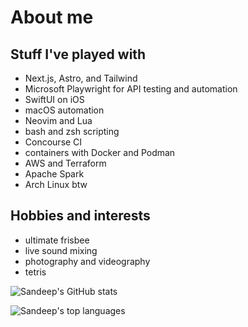 # About me

## Stuff I've played with
- Next.js, Astro, and Tailwind
- Microsoft Playwright for API testing and automation
- SwiftUI on iOS
- macOS automation
- Neovim and Lua
- bash and zsh scripting
- Concourse CI
- containers with Docker and Podman
- AWS and Terraform
- Apache Spark
- Arch Linux btw

## Hobbies and interests
- ultimate frisbee
- live sound mixing
- photography and videography
- tetris

<!-- Dynamically generated cards with anuraghazra/github-readme-stats -->

![Sandeep's GitHub stats](https://github-readme-stats.vercel.app/api?username=sanman1k98&count_private=true&show_icons=true&card_width=430)

![Sandeep's top languages](https://github-readme-stats.vercel.app/api/top-langs/?username=sanman1k98&card_width=430)
